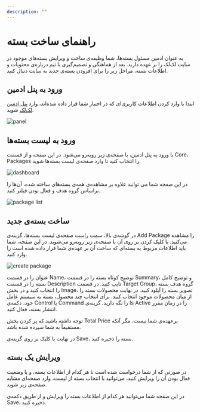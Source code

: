 ```yaml
---
description: ""
---
```


# راهنمای ساخت بسته

به عنوان ادمین مسئول بسته‌ها، شما وظیفه‌ی ساخت و ویرایش بسته‌های موجود در سایت لک‌لک را بر عهده دارید. بعد از هماهنگی و تصمیم‌گیری با تیم درباره‌ی محتویات و اطلاعات بسته، مراحل زیر را برای افزودن بسته‌ی جدید به سایت دنبال کنید.


## ورود به پنل ادمین

ابتدا با وارد کردن اطلاعات کاربری‌ای که در اختیار شما قرار داده شده‌اند، وارد [پنل ادمین لک‌لک](https://api.laklakbox.ir/admin) شوید.

![panel](/panel.png)

## ورود به لیست بسته‌ها

با ورود به پنل ادمین، با صفحه‌ی زیر روبه‌رو می‌شود. در این صفحه و از قسمت Core،  Packages را انتخاب کنید تا وارد صفحه‌ی لیست بسته‌ها شوید.

![dashboard](/dashboard.png)

در این صفحه شما می توانید علاوه بر مشاهده‌ی همه‌ی بسته‌های ساخته شده، آن‌ها را براساس گروه هدف و فعال بودن فیلتر کنید.

![package list](/package_list.png)

## ساخت بسته‌ی جدید

در گوشه‌ی بالا، سمت راست صفحه‌ی لیست بسته‌ها، گزینه‌ی Add Package را مشاهده می‌کنید. با کلیک کردن بر روی آن با صفحه‌ی زیر روبه‌رو می‌شوید. در این صفحه، شما باید اطلاعات مربوط به بسته‌ای که ساخت آن بر عهده‌ی شما قرار داده شده است را وارد کنید.

![create package](/build_pacakge.png)

عنوان را در قسمت Name، توضیح کوتاه بسته را در قسمت Summary، و توضیح کامل بسته را در قسمت Description تایپ کنید. در قسمت Target Group، گروه هدف بسته را انتخاب کنید و در بخش Image، تصویر بسته را آپلود کنید. در نهایت محصولات بسته را از میان محصولات موجود انتخاب کنید. برای انتخاب چند محصول، بسته به سیستم عامل خود، دکمه‌ی Control یا Command را نگه دارید. گزینه‌ی Is Active را در زمان مقرر انتشار بسته، فعال کنید.

توجه داشته باشید که پر کردن بخش Total Price برعهده‌ی شما نیست، مگر آنکه مستقیماً به شما سپرده شده باشد. 

در نهایت با کلیک بر روی گزینه‌ی Save، بسته را ذخیره کنید.

## ویرایش یک بسته

در صورتی که از شما درخواست شده است تا هر کدام از اطلاعات بسته، و یا وضعیت فعال بودن آن را ویرایش کنید، می‌توانید با انتخاب بسته از لیست، وارد صفحه‌ای مشابه صفحه‌ی زیر شوید.

در این صفحه شما می‌توانید هر کدام از اطلاعات بسته را ویرایش و از طریق دکمه‌ی Save، ذخیره کنید.